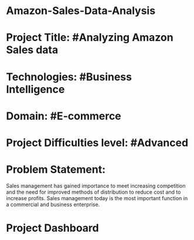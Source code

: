 # Amazon-Sales-Data-Analysis
# Project Title: #Analyzing Amazon Sales data
# Technologies: #Business Intelligence
# Domain: #E-commerce
# Project Difficulties level: #Advanced
# Problem Statement:
Sales management has gained importance to meet increasing competition and the need
for improved methods of distribution to reduce cost and to increase profits. Sales
management today is the most important function in a commercial and business
enterprise.
# Project Dashboard

